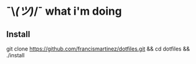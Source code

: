 # ¯\\_(ツ)_/¯ what i'm doing

## Install
git clone https://github.com/francismartinez/dotfiles.git && cd dotfiles && ./install
